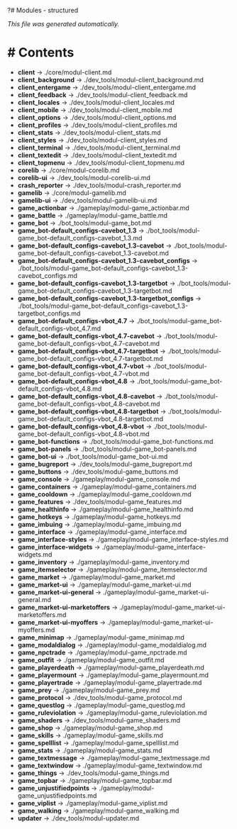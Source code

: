 ?# Modules - structured

*This file was generated automatically.*
# # Contents

- **client** -> ./core/modul-client.md
- **client_background** -> ./dev_tools/modul-client_background.md
- **client_entergame** -> ./dev_tools/modul-client_entergame.md
- **client_feedback** -> ./dev_tools/modul-client_feedback.md
- **client_locales** -> ./dev_tools/modul-client_locales.md
- **client_mobile** -> ./dev_tools/modul-client_mobile.md
- **client_options** -> ./dev_tools/modul-client_options.md
- **client_profiles** -> ./dev_tools/modul-client_profiles.md
- **client_stats** -> ./dev_tools/modul-client_stats.md
- **client_styles** -> ./dev_tools/modul-client_styles.md
- **client_terminal** -> ./dev_tools/modul-client_terminal.md
- **client_textedit** -> ./dev_tools/modul-client_textedit.md
- **client_topmenu** -> ./dev_tools/modul-client_topmenu.md
- **corelib** -> ./core/modul-corelib.md
- **corelib-ui** -> ./dev_tools/modul-corelib-ui.md
- **crash_reporter** -> ./dev_tools/modul-crash_reporter.md
- **gamelib** -> ./core/modul-gamelib.md
- **gamelib-ui** -> ./dev_tools/modul-gamelib-ui.md
- **game_actionbar** -> ./gameplay/modul-game_actionbar.md
- **game_battle** -> ./gameplay/modul-game_battle.md
- **game_bot** -> ./bot_tools/modul-game_bot.md
- **game_bot-default_configs-cavebot_1.3** -> ./bot_tools/modul-game_bot-default_configs-cavebot_1.3.md
- **game_bot-default_configs-cavebot_1.3-cavebot** -> ./bot_tools/modul-game_bot-default_configs-cavebot_1.3-cavebot.md
- **game_bot-default_configs-cavebot_1.3-cavebot_configs** -> ./bot_tools/modul-game_bot-default_configs-cavebot_1.3-cavebot_configs.md
- **game_bot-default_configs-cavebot_1.3-targetbot** -> ./bot_tools/modul-game_bot-default_configs-cavebot_1.3-targetbot.md
- **game_bot-default_configs-cavebot_1.3-targetbot_configs** -> ./bot_tools/modul-game_bot-default_configs-cavebot_1.3-targetbot_configs.md
- **game_bot-default_configs-vbot_4.7** -> ./bot_tools/modul-game_bot-default_configs-vbot_4.7.md
- **game_bot-default_configs-vbot_4.7-cavebot** -> ./bot_tools/modul-game_bot-default_configs-vbot_4.7-cavebot.md
- **game_bot-default_configs-vbot_4.7-targetbot** -> ./bot_tools/modul-game_bot-default_configs-vbot_4.7-targetbot.md
- **game_bot-default_configs-vbot_4.7-vbot** -> ./bot_tools/modul-game_bot-default_configs-vbot_4.7-vbot.md
- **game_bot-default_configs-vbot_4.8** -> ./bot_tools/modul-game_bot-default_configs-vbot_4.8.md
- **game_bot-default_configs-vbot_4.8-cavebot** -> ./bot_tools/modul-game_bot-default_configs-vbot_4.8-cavebot.md
- **game_bot-default_configs-vbot_4.8-targetbot** -> ./bot_tools/modul-game_bot-default_configs-vbot_4.8-targetbot.md
- **game_bot-default_configs-vbot_4.8-vbot** -> ./bot_tools/modul-game_bot-default_configs-vbot_4.8-vbot.md
- **game_bot-functions** -> ./bot_tools/modul-game_bot-functions.md
- **game_bot-panels** -> ./bot_tools/modul-game_bot-panels.md
- **game_bot-ui** -> ./bot_tools/modul-game_bot-ui.md
- **game_bugreport** -> ./dev_tools/modul-game_bugreport.md
- **game_buttons** -> ./dev_tools/modul-game_buttons.md
- **game_console** -> ./gameplay/modul-game_console.md
- **game_containers** -> ./gameplay/modul-game_containers.md
- **game_cooldown** -> ./gameplay/modul-game_cooldown.md
- **game_features** -> ./dev_tools/modul-game_features.md
- **game_healthinfo** -> ./gameplay/modul-game_healthinfo.md
- **game_hotkeys** -> ./gameplay/modul-game_hotkeys.md
- **game_imbuing** -> ./gameplay/modul-game_imbuing.md
- **game_interface** -> ./gameplay/modul-game_interface.md
- **game_interface-styles** -> ./gameplay/modul-game_interface-styles.md
- **game_interface-widgets** -> ./gameplay/modul-game_interface-widgets.md
- **game_inventory** -> ./gameplay/modul-game_inventory.md
- **game_itemselector** -> ./gameplay/modul-game_itemselector.md
- **game_market** -> ./gameplay/modul-game_market.md
- **game_market-ui** -> ./gameplay/modul-game_market-ui.md
- **game_market-ui-general** -> ./gameplay/modul-game_market-ui-general.md
- **game_market-ui-marketoffers** -> ./gameplay/modul-game_market-ui-marketoffers.md
- **game_market-ui-myoffers** -> ./gameplay/modul-game_market-ui-myoffers.md
- **game_minimap** -> ./gameplay/modul-game_minimap.md
- **game_modaldialog** -> ./gameplay/modul-game_modaldialog.md
- **game_npctrade** -> ./gameplay/modul-game_npctrade.md
- **game_outfit** -> ./gameplay/modul-game_outfit.md
- **game_playerdeath** -> ./gameplay/modul-game_playerdeath.md
- **game_playermount** -> ./gameplay/modul-game_playermount.md
- **game_playertrade** -> ./gameplay/modul-game_playertrade.md
- **game_prey** -> ./gameplay/modul-game_prey.md
- **game_protocol** -> ./dev_tools/modul-game_protocol.md
- **game_questlog** -> ./gameplay/modul-game_questlog.md
- **game_ruleviolation** -> ./gameplay/modul-game_ruleviolation.md
- **game_shaders** -> ./dev_tools/modul-game_shaders.md
- **game_shop** -> ./gameplay/modul-game_shop.md
- **game_skills** -> ./gameplay/modul-game_skills.md
- **game_spelllist** -> ./gameplay/modul-game_spelllist.md
- **game_stats** -> ./gameplay/modul-game_stats.md
- **game_textmessage** -> ./gameplay/modul-game_textmessage.md
- **game_textwindow** -> ./gameplay/modul-game_textwindow.md
- **game_things** -> ./dev_tools/modul-game_things.md
- **game_topbar** -> ./gameplay/modul-game_topbar.md
- **game_unjustifiedpoints** -> ./gameplay/modul-game_unjustifiedpoints.md
- **game_viplist** -> ./gameplay/modul-game_viplist.md
- **game_walking** -> ./gameplay/modul-game_walking.md
- **updater** -> ./dev_tools/modul-updater.md
